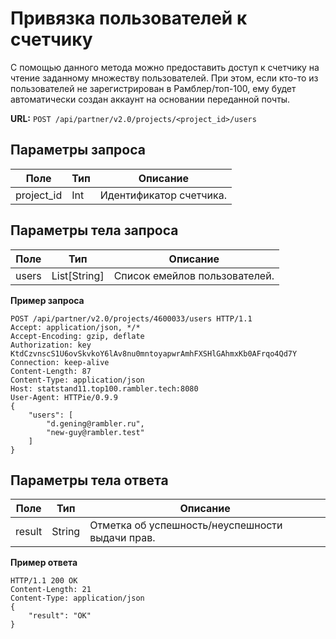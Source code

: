 # Привязка пользователей к счетчику

С помощью данного метода можно предоставить доступ к счетчику на чтение заданному множеству пользователей. При этом, если кто-то из пользователей не зарегистрирован в Рамблер/топ-100, ему будет автоматически создан аккаунт на основании переданной почты.

**URL:** `POST /api/partner/v2.0/projects/<project_id>/users`

## Параметры запроса <a href="#16" id="16"></a>

| **Поле**    | **Тип** | **Описание**            |
| ----------- | ------- | ----------------------- |
| project\_id | Int     | Идентификатор счетчика. |

## Параметры тела запроса <a href="#17" id="17"></a>

| **Поле** | **Тип**       | **Описание**                  |
| -------- | ------------- | ----------------------------- |
| users    | List\[String] | Список емейлов пользователей. |

**Пример запроса**

```
POST /api/partner/v2.0/projects/4600033/users HTTP/1.1
Accept: application/json, */*
Accept-Encoding: gzip, deflate
Authorization: key KtdCzvnscS1U6ovSkvkoY6lAv8nu0mntoyapwrAmhFXSHlGAhmxKb0AFrqo4Qd7Y
Connection: keep-alive
Content-Length: 87
Content-Type: application/json
Host: statstand11.top100.rambler.tech:8080
User-Agent: HTTPie/0.9.9
{
    "users": [
        "d.gening@rambler.ru",
        "new-guy@rambler.test"
    ]
}
```

## Параметры тела ответа <a href="#18" id="18"></a>

| **Поле** | **Тип** | **Описание**                                    |
| -------- | ------- | ----------------------------------------------- |
| result   | String  | Отметка об успешность/неуспешности выдачи прав. |

**Пример ответа**

```
HTTP/1.1 200 OK
Content-Length: 21
Content-Type: application/json
{
    "result": "OK"
}
```

